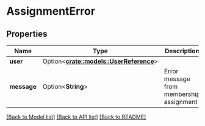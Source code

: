 # AssignmentError

## Properties

Name | Type | Description | Notes
------------ | ------------- | ------------- | -------------
**user** | Option<[**crate::models::UserReference**](UserReference.md)> |  | [optional]
**message** | Option<**String**> | Error message from membership assignment | [optional]

[[Back to Model list]](../README.md#documentation-for-models) [[Back to API list]](../README.md#documentation-for-api-endpoints) [[Back to README]](../README.md)


